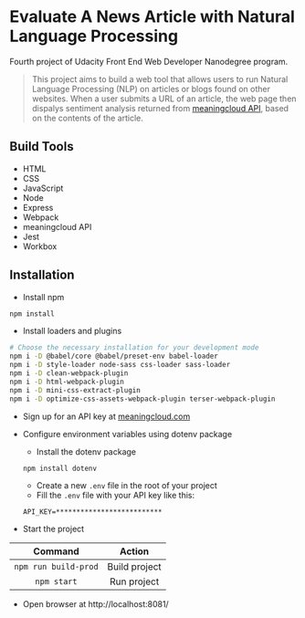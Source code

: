 # Evaluate A News Article with Natural Language Processing

Fourth project of Udacity Front End Web Developer Nanodegree program.

> This project aims to build a web tool that allows users to run Natural Language Processing (NLP) on articles or blogs found on other websites. When a user submits a URL of an article, the web page then dispalys sentiment analysis returned from [meaningcloud API](https://www.meaningcloud.com/products/sentiment-analysis), based on the contents of the article.

## Build Tools
* HTML
* CSS
* JavaScript
* Node
* Express
* Webpack
* meaningcloud API
* Jest
* Workbox

## Installation

- Install npm
```bash
npm install
```
- Install loaders and plugins
```bash
# Choose the necessary installation for your development mode
npm i -D @babel/core @babel/preset-env babel-loader
npm i -D style-loader node-sass css-loader sass-loader
npm i -D clean-webpack-plugin
npm i -D html-webpack-plugin
npm i -D mini-css-extract-plugin
npm i -D optimize-css-assets-webpack-plugin terser-webpack-plugin
```
- Sign up for an API key at [meaningcloud.com](https://www.meaningcloud.com/developer/create-account)

- Configure environment variables using dotenv package
	- Install the dotenv package
	```bash
	npm install dotenv
	```
	- Create a new `.env` file in the root of your project
	- Fill the `.env` file with your API key like this:
	```
	API_KEY=**************************
	```
- Start the project

Command | Action
:------------: | :-------------:
`npm run build-prod` | Build project
`npm start` | Run project

- Open browser at http://localhost:8081/
